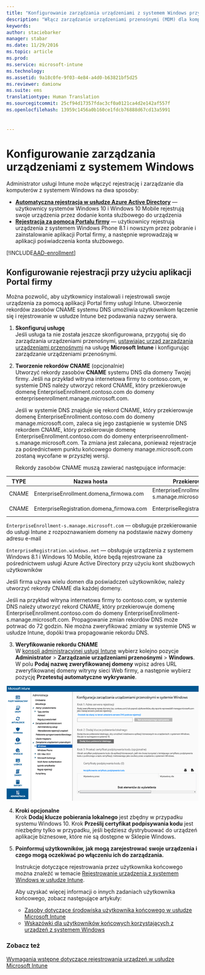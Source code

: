 ```yaml
---
title: "Konfigurowanie zarządzania urządzeniami z systemem Windows przy użyciu usługi Microsoft Intune | Microsoft Intune"
description: "Włącz zarządzanie urządzeniami przenośnymi (MDM) dla komputerów z systemem Windows, w tym urządzeń z systemem Windows 10, w usłudze Microsoft Intune."
keywords: 
author: staciebarker
manager: stabar
ms.date: 11/29/2016
ms.topic: article
ms.prod: 
ms.service: microsoft-intune
ms.technology: 
ms.assetid: 9a18c0fe-9f03-4e84-a4d0-b63821bf5d25
ms.reviewer: damionw
ms.suite: ems
translationtype: Human Translation
ms.sourcegitcommit: 25cf94d17357fdac3cf0a0121ca4d2e142af557f
ms.openlocfilehash: 13959c1456a0b160ce1fdcb76888d67cd13a5991


---
```


# <a name="set-up-windows-device-management"></a>Konfigurowanie zarządzania urządzeniami z systemem Windows

Administrator usługi Intune może włączyć rejestrację i zarządzanie dla komputerów z systemem Windows na dwa sposoby:

- **[Automatyczna rejestracja w usłudze Azure Active Directory](#azure-active-directory-enrollment)** — użytkownicy systemów Windows 10 i Windows 10 Mobile rejestrują swoje urządzenia przez dodanie konta służbowego do urządzenia
- **[Rejestracja za pomocą Portalu firmy](#company-portal-app-enrollment)** — użytkownicy rejestrują urządzenia z systemem Windows Phone 8.1 i nowszym przez pobranie i zainstalowanie aplikacji Portal firmy, a następnie wprowadzają w aplikacji poświadczenia konta służbowego.

[!INCLUDE[AAD-enrollment](../includes/win10-automatic-enrollment-aad.md)]

## <a name="set-up-company-portal-app-enrollment"></a>Konfigurowanie rejestracji przy użyciu aplikacji Portal firmy
Można pozwolić, aby użytkownicy instalowali i rejestrowali swoje urządzenia za pomocą aplikacji Portal firmy usługi Intune. Utworzenie rekordów zasobów CNAME systemu DNS umożliwia użytkownikom łączenie się i rejestrowanie w usłudze Intune bez podawania nazwy serwera.

1. **Skonfiguruj usługę**<br>
Jeśli usługa ta nie została jeszcze skonfigurowana, przygotuj się do zarządzania urządzeniami przenośnymi, [ustawiając urząd zarządzania urządzeniami przenośnymi](prerequisites-for-enrollment.md#set-mobile-device-management-authority) na usługę **Microsoft Intune** i konfigurując zarządzanie urządzeniami przenośnymi.

2. **Tworzenie rekordów CNAME** (opcjonalnie)<br>Utworzyć rekordy zasobów **CNAME** systemu DNS dla domeny Twojej firmy. Jeśli na przykład witryna internetowa firmy to contoso.com, w systemie DNS należy utworzyć rekord CNAME, który przekierowuje domenę EnterpriseEnrollment.contoso.com do domeny enterpriseenrollment.manage.microsoft.com.

    Jeśli w systemie DNS znajduje się rekord CNAME, który przekierowuje domenę EnterpriseEnrollment.contoso.com do domeny manage.microsoft.com, zaleca się jego zastąpienie w systemie DNS rekordem CNAME, który przekierowuje domenę EnterpriseEnrollment.contoso.com do domeny enterpriseenrollment-s.manage.microsoft.com. Ta zmiana jest zalecana, ponieważ rejestracje za pośrednictwem punktu końcowego domeny manage.microsoft.com zostaną wycofane w przyszłej wersji.

    Rekordy zasobów CNAME muszą zawierać następujące informacje:

  |TYPE|Nazwa hosta|Przekierowanie na|TTL|
  |--------|-------------|-------------|-------|
  |CNAME|EnterpriseEnrollment.domena_firmowa.com|EnterpriseEnrollment-s.manage.microsoft.com |1 godzina|
  |CNAME|EnterpriseRegistration.domena_firmowa.com|EnterpriseRegistration.windows.net|1 godzina|

  `EnterpriseEnrollment-s.manage.microsoft.com` — obsługuje przekierowanie do usługi Intune z rozpoznawaniem domeny na podstawie nazwy domeny adresu e-mail

  `EnterpriseRegistration.windows.net` — obsługuje urządzenia z systemem Windows 8.1 i Windows 10 Mobile, które będą rejestrowane za pośrednictwem usługi Azure Active Directory przy użyciu kont służbowych użytkowników

  Jeśli firma używa wielu domen dla poświadczeń użytkowników, należy utworzyć rekordy CNAME dla każdej domeny.

  Jeśli na przykład witryna internetowa firmy to contoso.com, w systemie DNS należy utworzyć rekord CNAME, który przekierowuje domenę EnterpriseEnrollment.contoso.com do domeny EnterpriseEnrollment-s.manage.microsoft.com. Propagowanie zmian rekordów DNS może potrwać do 72 godzin. Nie można zweryfikować zmiany w systemie DNS w usłudze Intune, dopóki trwa propagowanie rekordu DNS.

3.  **Weryfikowanie rekordu CNAME**<br>W [konsoli administracyjnej usługi Intune](http://manage.microsoft.com) wybierz kolejno pozycje **Administrator** &gt; **Zarządzanie urządzeniami przenośnymi** &gt; **Windows**. W polu **Podaj nazwę zweryfikowanej domeny** wpisz adres URL zweryfikowanej domeny witryny sieci Web firmy, a następnie wybierz pozycję **Przetestuj automatyczne wykrywanie**.

  ![Okno dialogowe Zarządzanie urządzeniami z systemem Windows](../media/enroll-intune-winenr.png)

4.  **Kroki opcjonalne**<br>Krok **Dodaj klucze pobierania lokalnego** jest zbędny w przypadku systemu Windows 10. Krok **Prześlij certyfikat podpisywania kodu** jest niezbędny tylko w przypadku, jeśli będziesz dystrybuować do urządzeń aplikacje biznesowe, które nie są dostępne w Sklepie Windows.

6.  **Poinformuj użytkowników, jak mogą zarejestrować swoje urządzenia i czego mogą oczekiwać po włączeniu ich do zarządzania.**

    Instrukcje dotyczące rejestrowania przez użytkownika końcowego można znaleźć w temacie [Rejestrowanie urządzenia z systemem Windows w usłudze Intune](../enduser/enroll-your-device-in-intune-windows.md).

    Aby uzyskać więcej informacji o innych zadaniach użytkownika końcowego, zobacz następujące artykuły:
      - [Zasoby dotyczące środowiska użytkownika końcowego w usłudze Microsoft Intune](what-to-tell-your-end-users-about-using-microsoft-intune.md)
      - [Wskazówki dla użytkowników końcowych korzystających z urządzeń z systemem Windows](../enduser/using-your-windows-device-with-intune.md)

### <a name="see-also"></a>Zobacz też
[Wymagania wstępne dotyczące rejestrowania urządzeń w usłudze Microsoft Intune](prerequisites-for-enrollment.md)



<!--HONumber=Nov16_HO5-->



